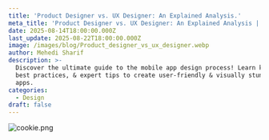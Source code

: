 ```yaml
---
title: 'Product Designer vs. UX Designer: An Explained Analysis.'
meta_title: 'Product Designer vs. UX Designer: An Explained Analysis | UIHut'
date: 2025-08-14T18:00:00.000Z
last_update: 2025-08-22T18:00:00.000Z
image: /images/blog/Product_designer_vs_ux_designer.webp
author: Mehedi Sharif
description: >-
  Discover the ultimate guide to the mobile app design process! Learn key steps,
  best practices, & expert tips to create user-friendly & visually stunning
  apps.
categories:
  - Design
draft: false
---
```

![cookie.png](/images/cookie_copy\(7\).png)
